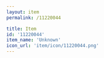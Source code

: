 ```yaml
---
layout: item
permalink: /11220044

title: Item
id: '11220044'
item_name: 'Unknown'
icon_url: 'item/icon/11220044.png'
---
```


